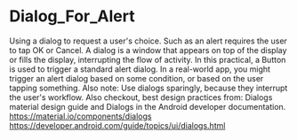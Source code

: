# Dialog_For_Alert

Using a dialog to request a user's choice.
Such as an alert requires the user to tap OK or Cancel.
A dialog is a window that appears on top of the display or fills the display, interrupting the flow of activity.
In this practical, a Button is used to trigger a standard alert dialog. 
In a real-world app, you might trigger an alert dialog based on some condition, or based on the user tapping something.
Also note: Use dialogs sparingly, because they interrupt the user's workflow.
Also checkout, best design practices from: Dialogs material design guide and Dialogs in the Android developer documentation.
https://material.io/components/dialogs
https://developer.android.com/guide/topics/ui/dialogs.html
